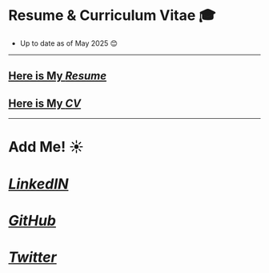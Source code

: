#  Resume & Curriculum Vitae 🎓
- Up to date as of May 2025 😊
---

## [Here is My ***Resume***](https://github.com/angelesmarinbatana/CV-and-Resume/blob/main/Resume/Resume_AngelesMarinBatana.pdf)

## [Here is My ***CV***](https://github.com/angelesmarinbatana/CV-and-Resume/blob/main/CV/CV_AngelesMarinBatana.pdf)
---

# Add Me! ☀️

# [***LinkedIN***](https://www.linkedin.com/in/angeles-marin-batana/) 


# [***GitHub***](https://github.com/angelesmarinbatana)


# [***Twitter***](https://x.com/marinbatana)

